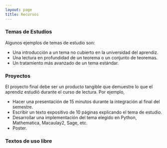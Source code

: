 ```yaml
---
layout: page
title: Recursos
---
```


### Temas de Estudios
Algunos ejemplos de temas de estudio son:
<ul>
    <li>Una introducción a un tema no cubierto en la universidad del aprendiz.</li>
    <li>Una lectura en profundidad de un teorema o un conjunto de teoremas.</li>
    <li>Un tratamiento más avanzado de un tema estándar.</li>
</ul>

### Proyectos
El proyecto final debe ser un producto tangible que demuestre lo que el aprendiz estudió durante el curso de lectura. Por ejemplo,
<ul>
    <li>Hacer una presentación de  15 minutos durante la integración al final del semestre.</li>
    <li>Escribir un texto expositivo de 10 páginas explicando el tema de estudio.</li>
    <li>Desarrollar una implementación del tema elegido en Python, Mathematica, Macaulay2, Sage, etc.</li>
    <li>Poster.</li>
</ul>

### Textos de uso libre
